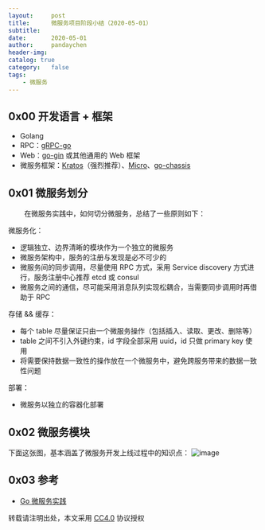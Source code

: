 ```yaml
---
layout:     post
title:      微服务项目阶段小结（2020-05-01）
subtitle:
date:       2020-05-01
author:     pandaychen
header-img: 
catalog: true
category:   false
tags:
    - 微服务
---
```



##  0x00    开发语言 + 框架
-   Golang
-   RPC：[gRPC-go](https://github.com/grpc/grpc-go)
-   Web：[go-gin](https://github.com/gin-gonic/gin) 或其他通用的 Web 框架
-   微服务框架：[Kratos](https://github.com/go-kratos/kratos)（强烈推荐）、[Micro](https://github.com/micro/go-micro)、[go-chassis](https://github.com/go-chassis/go-chassis)

##  0x01    微服务划分
&emsp;&emsp; 在微服务实践中，如何切分微服务，总结了一些原则如下：

微服务化：
-   逻辑独立、边界清晰的模块作为一个独立的微服务
-   微服务架构中，服务的注册与发现是必不可少的
-   微服务间的同步调用，尽量使用 RPC 方式，采用 Service discovery 方式进行，服务注册中心推荐 etcd 或 consul
-   微服务之间的通信，尽可能采用消息队列实现松耦合，当需要同步调用时再借助于 RPC


存储 && 缓存：
-   每个 table 尽量保证只由一个微服务操作（包括插入、读取、更改、删除等）
-   table 之间不引入外键约束，id 字段全部采用 uuid，id 只做 primary key 使用
-   将需要保持数据一致性的操作放在一个微服务中，避免跨服务带来的数据一致性问题

部署：
-   微服务以独立的容器化部署

##  0x02    微服务模块
下面这张图，基本涵盖了微服务开发上线过程中的知识点：
![image](https://wx1.sbimg.cn/2020/04/28/_20200428191144.png)

##  0x03  参考
-   [Go 微服务实践](https://yushuangqi.com/blog/2017/go-wei-fu-wu-shi-jian.html#%E5%85%B6%E5%AE%83%E7%BB%8F%E9%AA%8C)

转载请注明出处，本文采用 [CC4.0](http://creativecommons.org/licenses/by-nc-nd/4.0/) 协议授权